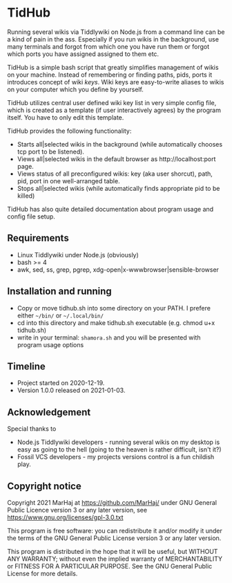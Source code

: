 # TidHub

Running several wikis via Tiddlywiki on Node.js from a command line can be a kind of pain in the ass. Especially if you run wikis in the background, use many terminals and forgot from which one you have run them or forgot which ports you have assigned assigned to them etc.

TidHub is a simple bash script that greatly simplifies management of wikis on your machine. Instead of remembering or finding paths, pids, ports it introduces concept of wiki *keys*. Wiki keys are easy-to-write aliases to wikis on your computer which you define by yourself.

TidHub utilizes central user defined wiki key list in very simple config file, which is created as a template (if user interactively agrees) by the program itself. You have to only edit this template.

TidHub provides the following functionality:

* Starts all|selected wikis in the background (while automatically chooses tcp port to be listened).
* Views all|selected wikis in the default browser as http://localhost:port page.
* Views status of all preconfigured wikis: key (aka user shorcut), path, pid, port in one well-arranged table.
* Stops all|selected wikis (while automatically finds appropriate pid to be killed)

TidHub has also quite detailed documentation about program usage and config file setup.

## Requirements

* Linux
Tiddlywiki under Node.js (obviously)
* bash >= 4
* awk, sed, ss, grep, pgrep, xdg-open|x-wwwbrowser|sensible-browser

## Installation and running

* Copy or move tidhub.sh into some directory on your PATH. I prefere either `~/bin/` or `~/.local/bin/`
* cd into this directory and make tidhub.sh executable (e.g. chmod u+x tidhub.sh)
* write in your terminal: `shamora.sh` and you will be presented with program usage options

## Timeline

* Project started on 2020-12-19.
* Version 1.0.0 released on 2021-01-03.

## Acknowledgement

Special thanks to

* Node.js Tiddlywiki developers - running several wikis on my desktop is easy as going to the hell (going to the heaven is rather difficult, isn't it?)
* Fossil VCS developers - my projects versions control is a fun childish play.

## Copyright notice

Copyright  2021 MarHaj at https://github.com/MarHaj/
under GNU General Public Licence version 3 or any later version, see <https://www.gnu.org/licenses/gpl-3.0.txt>

This program is free software: you can redistribute it and/or modify it under the terms of the GNU General Public License version 3 or any later version.

This program is distributed in the hope that it will be useful, but WITHOUT ANY WARRANTY; without even the implied warranty of MERCHANTABILITY or FITNESS FOR A PARTICULAR PURPOSE.  See the GNU General Public License for more details.

